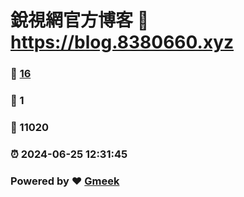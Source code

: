 # 銳視網官方博客 :link: https://blog.8380660.xyz 
### :page_facing_up: [16](https://blog.8380660.xyz/tag.html) 
### :speech_balloon: 1 
### :hibiscus: 11020 
### :alarm_clock: 2024-06-25 12:31:45 
### Powered by :heart: [Gmeek](https://github.com/Meekdai/Gmeek)
